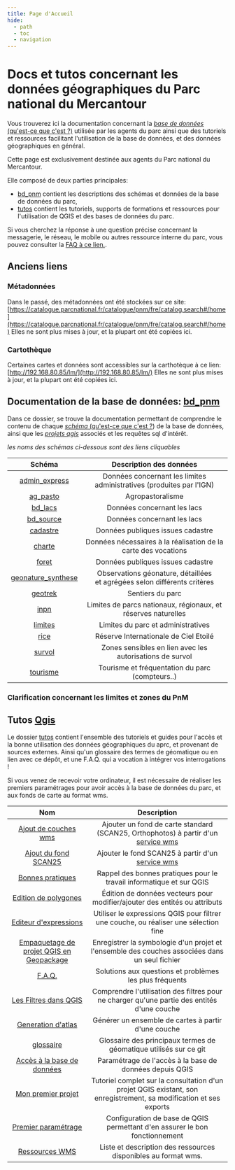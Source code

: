 ```yaml
---
title: Page d'Accueil
hide:
  - path
  - toc
  - navigation
---
```

# Docs et tutos concernant les données géographiques du Parc national du Mercantour

Vous trouverez ici la documentation concernant la [_base de données_ (qu'est-ce que c'est ?)](./tutos/README.md##base-de-données "Au sens large, une base de donnée permet de stocker et de manipuler des données par des moyens informatiques") utilisée par les agents du parc ainsi que des tutoriels et ressources facilitant l'utilisation de la base de données, et des données géographiques en général.

Cette page est exclusivement destinée aux agents du Parc national du Mercantour.

Elle composé de deux parties principales: 

 - [bd_pnm](./bd_pnm/index.md) contient les descriptions des schémas et données de la base de données du parc, 
 - [tutos](./tutos/README.md) contient les tutoriels, supports de formations et ressources pour l'utilisation de QGIS et des bases de données du parc. 


Si vous cherchez la réponse à une question précise concernant la messagerie, le réseau, le mobile ou autres ressource interne du parc, vous pouvez consulter la [FAQ à ce lien.](https://pnmercantour.github.io/faq/).

## Anciens liens 

### Métadonnées
Dans le passé, des métadonnées ont été stockées sur ce site:  [https://catalogue.parcnational.fr/catalogue/pnm/fre/catalog.search#/home](https://catalogue.parcnational.fr/catalogue/pnm/fre/catalog.search#/home)
Elles ne sont plus mises à jour, et la plupart ont été copiées ici. 

### Cartothèque
Certaines cartes et données sont accessibles sur la carthotèque à ce lien: [http://192.168.80.85/lm/](http://192.168.80.85/lm/)
Elles ne sont plus mises à jour, et la plupart ont été copiées ici. 


## Documentation de la base de données: [bd_pnm](./docs/bd_pnm/README.md)
  
Dans ce dossier, se trouve la documentation permettant de comprendre le contenu de chaque [_schéma_ (qu'est-ce que c'est ?](./tutos/README.md#schéma "Un schéma est un sous-ensemble organisé d'une base de données")) de la base de données, 
ainsi que les [_projets qgis_](./tutos/README.md#projet ) associés et les requêtes sql d'intérêt.
 

_les noms des schémas ci-dessous sont des liens cliquables_

 |Schéma|Description des données|
 |:--:|:--:|
 |[admin_express](./bd_pnm/admin_express.md)|Données concernant les limites administratives (produites par l'IGN)<!-- à compléter -->|
 |[ag_pasto](./bd_pnm/ag_pasto.md)|Agropastoralisme <!-- à compléter -->|
 |[bd_lacs](./bd_pnm/bd_lacs.md)|Données concernant les lacs<!-- à compléter -->|
 |[bd_source](./bd_pnm/bd_lacs.md)|Données concernant les lacs<!-- à compléter -->|
 |[cadastre](./bd_pnm/cadastre.md)|Données publiques issues cadastre<!-- à compléter -->|
 |[charte](./bd_pnm/charte.md)|Données nécessaires à la réalisation de la carte des vocations<!-- à compléter -->|
 |[foret](./bd_pnm/foret.md)|Données publiques issues cadastre<!-- à compléter -->|
 |[geonature_synthese](./bd_pnm/geonature_synthese.md)|Observations géonature, détaillées <br > et agrégées selon différents critères|
 |[geotrek](./bd_pnm/geotrek.md)| Sentiers du parc|
 |[inpn](./bd_pnm/inpn.md)| Limites de parcs nationaux, régionaux, et réserves naturelles|
 |[limites](./bd_pnm/limites.md)| Limites du parc et administratives|
 |[rice](./bd_pnm/rice.md)| Réserve Internationale de Ciel Etoilé|
 |[survol](./bd_pnm/survol.md)| Zones sensibles en lien avec les autorisations de survol|
 |[tourisme](./bd_pnm/tourisme.md)| Tourisme et fréquentation du parc (compteurs..)|

### Clarification concernant les limites et zones du PnM


## Tutos [Qgis](./tutos/README.md)
 
Le dossier [tutos](./tutos/README.md) contient l'ensemble des tutoriels et guides pour l'accès et la bonne utilisation des données géographiques du aprc, et provenant de sources externes. Ainsi qu'un glossaire des 
termes de géomatique ou en lien avec ce dépôt, et une F.A.Q. qui a vocation à intégrer vos interrogations !

Si vous venez de recevoir votre ordinateur, il est nécessaire de réaliser les premiers paramétrages pour avoir accès à la base de données du parc, et aux fonds 
de carte au format wms. 


|Nom|Description|
|:--:|:--:|
|[Ajout de couches wms](./tutos/ajout_fond_de_carte_wms.md)| Ajouter un fond de carte standard (SCAN25, Orthophotos) à partir d'un [service wms](#wms)|
|[Ajout du fond SCAN25](./tutos/ajout_fond_SCAN25.md)| Ajouter le fond SCAN25 à partir d'un [service wms](#wms)|
|[Bonnes pratiques](./tutos/bonnes_pratiques.md)|Rappel des bonnes pratiques pour le travail informatique et sur QGIS|
|[Edition de polygones](./tutos/editer_des_polygones.md)| Édition de données vecteurs pour modifier/ajouter des entités ou attributs|
|[Editeur d'expressions](./tutos/editeur_expression.md)| Utiliser le expressions QGIS pour filtrer une couche, ou réaliser une sélection fine|
|[Empaquetage de projet QGIS en Geopackage](./tutos/empaqueter_un_projet.md)| Enregistrer la symbologie d'un projet et l'ensemble des couches associées dans un seul fichier|
|[F.A.Q.](./tutos/FAQ.md)| Solutions aux questions et problèmes les plus fréquents |
|[Les Filtres dans QGIS](./tutos/filtres.md)| Comprendre l'utilisation des filtres pour ne charger qu'une partie des entités d'une couche|
|[Generation d'atlas](./tutos/generer_un_atlas.md)| Générer un ensemble de cartes à partir d'une couche|
|[glossaire](./tutos/glossaire.md)|Glossaire des principaux termes de géomatique utilisés sur ce git|
|[Accès à la base de données](./tutos/installer_certificats_base_de_donnees.md)|Paramétrage de l'accès à la base de données depuis QGIS|
|[Mon premier projet](./tutos/mon_premier_projet.md)|Tutoriel complet sur la consultation d'un projet QGIS existant, son enregistrement, sa modification et ses exports|
|[Premier paramétrage](./tutos/premier_parametrage.md)|Configuration de base de QGIS permettant d'en assurer le bon fonctionnement|
|[Ressources WMS](./tutos/ressources_geographiques_wms.md)|Liste et description des ressources disponibles au format wms.|



<!-- 

 ## Structure du dépôt

```bash
donnees
├───bd_pnm
│   │
│   ├───ag_pasto
│   │   ├───projets_qgis
│   │   ├───sql
│   │   └───bin
│   │
│   ├───geonature_synthese
│   │   ├───projets_qgis
│   │   ├───sql
│   │   └───bin
│   ├───limites
│   │   ├───projets_qgis
│   │   ├───sql
│   │   └───bin
│   │
│   ├─── ....
│   │   │
│   │   ├───projets_qgis
│   │   ├───sql
│   │   └───bin
│   │
│   │
│   └───_modele
│       ├───projets_qgis
│       ├───sql
│       └───bin
│ 
│ 
└───tutos
    ....
```


____
## Maintenance et utilisateurs avancés

### Mise à jour
Dans chaque dossier-schéma se trouve un dossier bin contenant notamment deux scripts:
 - `dump_schema` lit depuis la base de données la version courante du schema sql et l'enregistre dans `schema.sql`.  
 - `dump_project` télécharge la version courante du projet QGIS depuis la base de données et l'enregistre dans `nom_du_schema.qgs`


# Welcome to MkDocs

For full documentation visit [mkdocs.org](https://www.mkdocs.org).

## Commands

* `mkdocs new [dir-name]` - Create a new project.
* `mkdocs serve` - Start the live-reloading docs server.
* `mkdocs build` - Build the documentation site.
* `mkdocs -h` - Print help message and exit.

## Project layout

    mkdocs.yml    # The configuration file.
    docs/
        index.md  # The documentation homepage.
        ...       # Other markdown pages, images and other files.
-->

